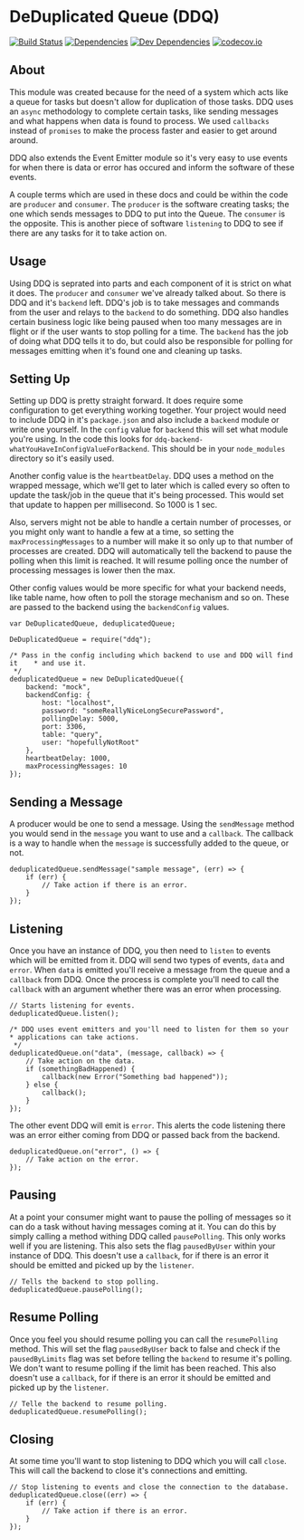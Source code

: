DeDuplicated Queue (DDQ)
========================

[![Build Status][travis-image]][Travis CI]
[![Dependencies][dependencies-image]][Dependencies]
[![Dev Dependencies][devdependencies-image]][Dev Dependencies]
[![codecov.io][codecov-image]][Code Coverage]

About
-----

This module was created because for the need of a system which acts like a queue for tasks but doesn't allow for duplication of those tasks. DDQ uses an `async` methodology to complete certain tasks, like sending messages and what happens when data is found to process. We used `callbacks` instead of `promises` to make the process faster and easier to get around around.

DDQ also extends the Event Emitter module so it's very easy to use events for when there is data or error has occured and inform the software of these events.

A couple terms which are used in these docs and could be within the code are `producer` and `consumer`. The `producer` is the software creating tasks; the one which sends messages to DDQ to put into the Queue. The `consumer` is the opposite. This is another piece of software `listening` to DDQ to see if there are any tasks for it to take action on.

Usage
-----

Using DDQ is seprated into parts and each component of it is strict on what it does. The `producer` and `consumer` we've already talked about. So there is DDQ and it's `backend` left. DDQ's job is to take messages and commands from the user and relays to the `backend` to do something. DDQ also handles certain business logic like being paused when too many messages are in flight or if the user wants to stop polling for a time. The `backend` has the job of doing what DDQ tells it to do, but could also be responsible for polling for messages emitting when it's found one and cleaning up tasks.

Setting Up
----------

Setting up DDQ is pretty straight forward. It does require some configuration to get everything working together. Your project would need to include DDQ in it's `package.json` and also include a `backend` module or write one yourself. In the `config` value for `backend` this will set what module you're using. In the code this looks for `ddq-backend-whatYouHaveInConfigValueForBackend`. This should be in your `node_modules` directory so it's easily used.

Another config value is the `heartbeatDelay`. DDQ uses a method on the wrapped message, which we'll get to later which is called every so often to update the task/job in the queue that it's being processed. This would set that update to happen per millisecond. So 1000 is 1 sec.

Also, servers might not be able to handle a certain number of processes, or you might only want to handle a few at a time, so setting the `maxProcessingMessages` to a number will make it so only up to that number of processes are created. DDQ will automatically tell the backend to pause the polling when this limit is reached. It will resume polling once the number of processing messages is lower then the max.

Other config values would be more specific for what your backend needs, like table name, how often to poll the storage mechanism and so on. These are passed to the backend using the `backendConfig` values.

    var DeDuplicatedQueue, deduplicatedQueue;

    DeDuplicatedQueue = require("ddq");

    /* Pass in the config including which backend to use and DDQ will find it    * and use it.
     */
    deduplicatedQueue = new DeDuplicatedQueue({
        backend: "mock",
        backendConfig: {
            host: "localhost",
            password: "someReallyNiceLongSecurePassword",
            pollingDelay: 5000,
            port: 3306,
            table: "query",
            user: "hopefullyNotRoot"
        },
        heartbeatDelay: 1000,
        maxProcessingMessages: 10
    });

Sending a Message
-----------------

A producer would be one to send a message. Using the `sendMessage` method you would send in the `message` you want to use and a `callback`. The callback is a way to handle when the `message` is successfully added to the queue, or not.

    deduplicatedQueue.sendMessage("sample message", (err) => {
        if (err) {
            // Take action if there is an error.
        }
    });

Listening
---------

Once you have an instance of DDQ, you then need to `listen` to events which will be emitted from it. DDQ will send two types of events, `data` and `error`. When `data` is emitted you'll receive a message from the queue and a `callback` from DDQ. Once the process is complete you'll need to call the `callback` with an argument whether there was an error when processing.


    // Starts listening for events.
    deduplicatedQueue.listen();

    /* DDQ uses event emitters and you'll need to listen for them so your        * applications can take actions.
     */
    deduplicatedQueue.on("data", (message, callback) => {
        // Take action on the data.
        if (somethingBadHappened) {
            callback(new Error("Something bad happened"));
        } else {
            callback();
        }
    });

The other event DDQ will emit is `error`. This alerts the code listening there was an error either coming from DDQ or passed back from the backend.

    deduplicatedQueue.on("error", () => {
        // Take action on the error.
    });

Pausing
-------

At a point your consumer might want to pause the polling of messages so it can do a task without having messages coming at it. You can do this by simply calling a method withing DDQ called `pausePolling`. This only works well if you are listening. This also sets the flag `pausedByUser` within your instance of DDQ.  This doesn't use a `callback`, for if there is an error it should be emitted and picked up by the `listener`.

    // Tells the backend to stop polling.
    deduplicatedQueue.pausePolling();

Resume Polling
--------------

Once you feel you should resume polling you can call the `resumePolling` method. This will set the flag `pausedByUser` back to false and check if the `pausedByLimits` flag was set before telling the `backend` to resume it's polling. We don't want to resume polling if the limit has been reached. This also doesn't use a `callback`, for if there is an error it should be emitted and picked up by the `listener`.

    // Telle the backend to resume polling.
    deduplicatedQueue.resumePolling();

Closing
-------

At some time you'll want to stop listening to DDQ which you will call `close`. This will call the backend to close it's connections and emitting.

    // Stop listening to events and close the connection to the database.
    deduplicatedQueue.close((err) => {
        if (err) {
            // Take action if there is an error.
        }
    });

[Code Coverage]: https://codecov.io/github/tests-always-included/ddq?branch=master
[codecov-image]: https://codecov.io/github/tests-always-included/ddq/coverage.svg?branch=master
[Dev Dependencies]: https://david-dm.org/tests-always-included/ddq#info=devDependencies
[devdependencies-image]: https://david-dm.org/tests-always-included/ddq/dev-status.png
[Dependencies]: https://david-dm.org/tests-always-included/ddq
[dependencies-image]: https://david-dm.org/tests-always-included/ddq.png
[travis-image]: https://secure.travis-ci.org/tests-always-included/ddq.png
[Travis CI]: http://travis-ci.org/tests-always-included/ddq
